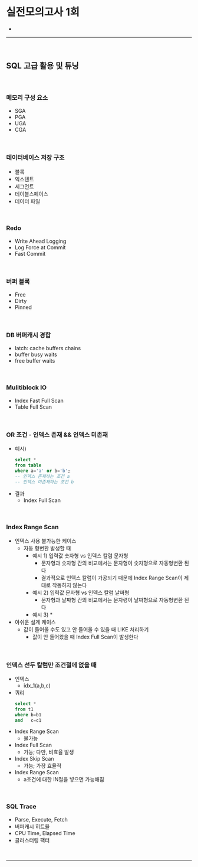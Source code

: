 # 실전모의고사 1회
> 
* 

<hr>
<br>

## SQL 고급 활용 및 튜닝
#### 

<br>

### 메모리 구성 요소
* SGA
* PGA
* UGA
* CGA

<br>

### 데이터베이스 저장 구조
* 블록
* 익스텐트
* 세그먼트
* 테이블스페이스
* 데이터 파일

<br>

### Redo
* Write Ahead Logging
* Log Force at Commit
* Fast Commit

<br>

### 버퍼 블록
* Free
* Dirty
* Pinned

<br>

### DB 버퍼캐시 경합
* latch: cache buffers chains
* buffer busy waits
* free buffer waits

<br>

### Mulitiblock IO
* Index Fast Full Scan
* Table Full Scan

<br>

### OR 조건 - 인덱스 존재 && 인덱스 미존재
* 예시)
  ```sql
  select *
  from table
  where a='a' or b='b';
  -- 인덱스 존재하는 조건 a
  -- 인덱스 미존재하는 조건 b
  ```
* 결과
  * Index Full Scan

<br>

### Index Range Scan
* 인덱스 사용 불가능한 케이스
  * 자동 형변환 발생할 때
    * 예시 1) 입력값 숫자형 vs 인덱스 칼럼 문자형
      * 문자형과 숫자형 간의 비교에서는 문자형이 숫자형으로 자동형변환 된다
      * 결과적으로 인덱스 칼럼이 가공되기 때문에 Index Range Scan이 제대로 작동하지 않는다
    * 예시 2) 입력값 문자형 vs 인덱스 칼럼 날짜형
      * 문자형과 날짜형 간의 비교에서는 문자령이 날짜형으로 자동형변환 된다
    * 예시 3)
      * 
* 아쉬운 설계 케이스
  * 값이 들어올 수도 있고 안 들어올 수 있을 때 LIKE 처리하기
    * 값이 안 들어왔을 때 Index Full Scan이 발생한다

<br>

### 인덱스 선두 칼럼만 조건절에 없을 때
* 인덱스
  * idx_1(a,b,c)
* 쿼리
  ```sql
  select * 
  from t1
  where b=b1
  and   c=c1
  ```
* Index Range Scan 
  * 불가능
* Index Full Scan
  * 가능; 다만, 비효율 발생
* Index Skip Scan
  * 가능; 가장 효율적
* Index Range Scan
  * a조건에 대한 IN절을 넣으면 가능해짐

<br>

### SQL Trace 
* Parse, Execute, Fetch
* 버퍼캐시 히트율
* CPU Time, Elapsed Time
* 클러스터링 팩터

<br>
<hr>
<br>